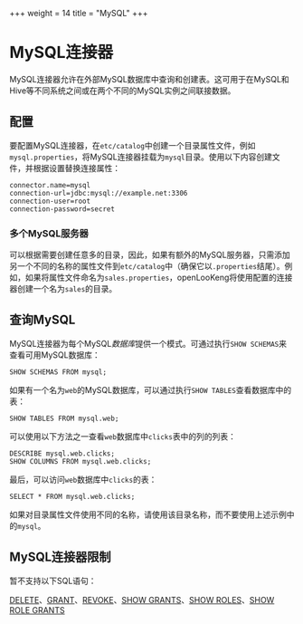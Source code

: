 +++
weight = 14
title = "MySQL"
+++

# MySQL连接器

MySQL连接器允许在外部MySQL数据库中查询和创建表。这可用于在MySQL和Hive等不同系统之间或在两个不同的MySQL实例之间联接数据。

## 配置

要配置MySQL连接器，在`etc/catalog`中创建一个目录属性文件，例如`mysql.properties`，将MySQL连接器挂载为`mysql`目录。使用以下内容创建文件，并根据设置替换连接属性：

``` properties
connector.name=mysql
connection-url=jdbc:mysql://example.net:3306
connection-user=root
connection-password=secret
```

### 多个MySQL服务器

可以根据需要创建任意多的目录，因此，如果有额外的MySQL服务器，只需添加另一个不同的名称的属性文件到`etc/catalog`中（确保它以`.properties`结尾）。例如，如果将属性文件命名为`sales.properties`，openLooKeng将使用配置的连接器创建一个名为`sales`的目录。

## 查询MySQL

MySQL连接器为每个MySQL*数据库*提供一个模式。可通过执行`SHOW SCHEMAS`来查看可用MySQL数据库：

    SHOW SCHEMAS FROM mysql;

如果有一个名为`web`的MySQL数据库，可以通过执行`SHOW TABLES`查看数据库中的表：

    SHOW TABLES FROM mysql.web;

可以使用以下方法之一查看`web`数据库中`clicks`表中的列的列表：

    DESCRIBE mysql.web.clicks;
    SHOW COLUMNS FROM mysql.web.clicks;

最后，可以访问`web`数据库中`clicks`的表：

    SELECT * FROM mysql.web.clicks;

如果对目录属性文件使用不同的名称，请使用该目录名称，而不要使用上述示例中的`mysql`。

## MySQL连接器限制

暂不支持以下SQL语句：

[DELETE](../sql/delete.html)、[GRANT](../sql/grant.html)、[REVOKE](../sql/revoke.html)、[SHOW GRANTS](../sql/show-grants.html)、[SHOW ROLES](../sql/show-roles.html)、[SHOW ROLE GRANTS](../sql/show-role-grants.html)